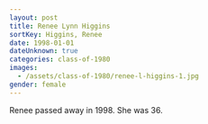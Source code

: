 ```yaml
---
layout: post
title: Renee Lynn Higgins
sortKey: Higgins, Renee
date: 1998-01-01
dateUnknown: true
categories: class-of-1980
images:
  - /assets/class-of-1980/renee-l-higgins-1.jpg
gender: female
---
```

Renee passed away in 1998. She was 36.
